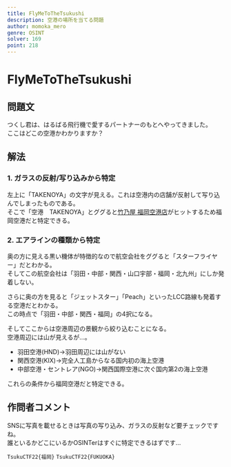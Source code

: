 ```yaml
---
title: FlyMeToTheTsukushi
description: 空港の場所を当てる問題
author: momoka_mero
genre: OSINT
solver: 169
point: 218
---
```


# FlyMeToTheTsukushi

## 問題文

つくし君は、はるばる飛行機で愛するパートナーのもとへやってきました。  
ここはどこの空港かわかりますか？

## 解法

### 1. ガラスの反射/写り込みから特定

左上に「TAKENOYA」の文字が見える。これは空港内の店舗が反射して写り込んでしまったものである。  
そこで「空港　TAKENOYA」とググると[竹乃屋 福岡空港店](https://www.umakamonya.com/shoplist/shop60)がヒットするため福岡空港だと特定できる。

### 2. エアラインの種類から特定

奥の方に見える黒い機体が特徴的なので航空会社をググると「スターフライヤー」だとわかる。  
そしてこの航空会社は「羽田・中部・関西・山口宇部・福岡・北九州」にしか発着しない。

さらに奥の方を見ると「ジェットスター」「Peach」といったLCC路線も発着する空港だとわかる。  
この時点で「羽田・中部・関西・福岡」の4択になる。

そしてここからは空港周辺の景観から絞り込むことになる。  
空港周辺には山が見えるが...。
- 羽田空港(HND)→羽田周辺には山がない
- 関西空港(KIX)→完全人工島からなる国内初の海上空港
- 中部空港・セントレア(NGO)→関西国際空港に次ぐ国内第2の海上空港

これらの条件から福岡空港だと特定できる。

## 作問者コメント

SNSに写真を載せるときは写真の写り込み、ガラスの反射など要チェックですね。  
誰といるかどこにいるかOSINTerはすぐに特定できるはずです...

`TsukuCTF22{福岡}`
`TsukuCTF22{FUKUOKA}`